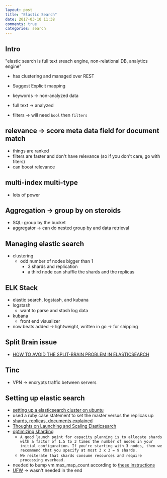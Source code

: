 ```yaml
---
layout: post
title: "Elastic Search"
date: 2017-03-10 11:38
comments: true
categories: search
---
```


## Intro
"elastic search is full text sreach engine, non-relational DB, analytics engine"

  - has clustering and managed over REST
  - Suggest Explicit mapping

  - keywords -> non-analyzed data
  - full text -> analyzed

  - filters -> will need `bool` then `filters`

## relevance -> score meta data field for document match
  - things are ranked
  - filters are faster and don't have relevance (so if you don't care, go with fiters)
  - can boost relevance

## multi-index multi-type
  - lots of power

## Aggregation -> group by on steroids
  - SQL: group by the bucket
  - aggregator -> can do nested group by and data retrieval

## Managing elastic search
  - clustering
    - odd number of nodes bigger than 1
      - 3 shards and replication
      - a third node can shuffle the shards and the replicas

## ELK Stack
  - elastic search, logstash, and kubana
  - logstash
    - want to parse and stash log data
  - kubana
    - front end visualizer
  - now beats added -> lightweight, written in go -> for shipping

## Split Brain issue
  - [HOW TO AVOID THE SPLIT-BRAIN PROBLEM IN ELASTICSEARCH](http://blog.trifork.com/2013/10/24/how-to-avoid-the-split-brain-problem-in-elasticsearch/)

## Tinc
  - VPN -> encrypts traffic between servers

## Setting up elastic search
  - [setting up a elasticsearch cluster on ubuntu](https://www.digitalocean.com/community/tutorials/how-to-install-and-configure-elasticsearch-on-ubuntu-16-04)
  - used a ruby case statement to set the master versus the replicas up
  - [shards, replicas, documents explained](https://www.elastic.co/guide/en/elasticsearch/reference/current/_basic_concepts.html)
  - [Thoughts on Launching and Scaling Elasticsearch](https://qbox.io/blog/launching-and-scaling-elasticsearch)
  - [optimizing sharding](https://qbox.io/blog/optimizing-elasticsearch-how-many-shards-per-index)
    - `A good launch point for capacity planning is to allocate shards with a factor of 1.5 to 3 times the number of nodes in your initial configuration. If you're starting with 3 nodes, then we recommend that you specify at most 3 x 3 = 9 shards.`
    - `We reiterate that shards consume resources and require processing overhead.`
  - needed to bump vm.max_map_count according to [these instructions](https://www.elastic.co/guide/en/elasticsearch/reference/current/vm-max-map-count.html)
  - [UFW](https://www.digitalocean.com/community/tutorials/how-to-set-up-a-firewall-with-ufw-on-ubuntu-16-04) -> wasn't needed in the end
